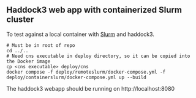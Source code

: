 ## Haddock3 web app with containerized Slurm cluster

To test against a local container with [Slurm](https://github.com/xenon-middleware/xenon-docker-images/blob/master/slurm-23/README.md) and haddock3.

```shell
# Must be in root of repo
cd ../..
# Need cns executable in deploy directory, so it can be copied into the Docker image
cp <cns executable> deploy/cns
docker compose -f deploy/remoteslurm/docker-compose.yml -f deploy/containerslurm/docker-compose.yml up --build
```

The haddock3 webapp should be running on http://localhost:8080

